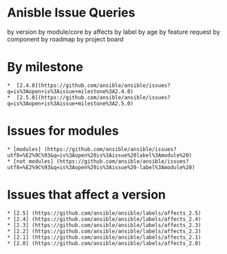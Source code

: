 Anisble Issue Queries
=====================

by version
by module/core
by affects
by label
by age
by feature request
by component
by roadmap
by project board


By milestone
============

    *  [2.4.0](https://github.com/ansible/ansible/issues?q=is%3Aopen+is%3Aissue+milestone%3A2.4.0)
    *  [2.5.0](https://github.com/ansible/ansible/issues?q=is%3Aopen+is%3Aissue+milestone%3A2.5.0)


Issues for modules
==================

    * [modules] (https://github.com/ansible/ansible/issues?utf8=%E2%9C%93&q=is%3Aopen%20is%3Aissue%20label%3Amodule%20)
    * [not modules] (https://github.com/ansible/ansible/issues?utf8=%E2%9C%93&q=is%3Aopen%20is%3Aissue%20-label%3Amodule%20)


Issues that affect a version
============================

    * [2.5] (https://github.com/ansible/ansible/labels/affects_2.5)
    * [2.4] (https://github.com/ansible/ansible/labels/affects_2.4)
    * [2.3] (https://github.com/ansible/ansible/labels/affects_2.3)
    * [2.2] (https://github.com/ansible/ansible/labels/affects_2.2)
    * [2.1] (https://github.com/ansible/ansible/labels/affects_2.1)
    * [2.0] (https://github.com/ansible/ansible/labels/affects_2.0)

